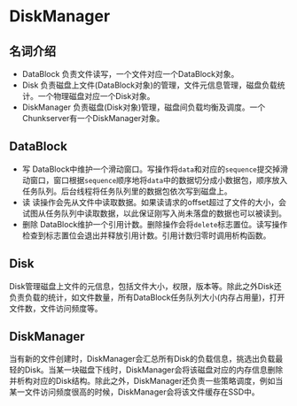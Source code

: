 # DiskManager
## 名词介绍
* DataBlock
	负责文件读写，一个文件对应一个DataBlock对象。
* Disk
	负责磁盘上文件(DataBlock对象)的管理，文件元信息管理，磁盘负载统计。一个物理磁盘对应一个Disk对象。
* DiskManager
	负责磁盘(Disk对象)管理，磁盘间负载均衡及调度。一个Chunkserver有一个DiskManager对象。

## DataBlock
* 写
DataBlock中维护一个滑动窗口。写操作将`data`和对应的`sequence`提交掉滑动窗口，窗口根据`sequence`顺序地将`data`中的数据切分成小数据包，顺序放入任务队列。后台线程将任务队列里的数据包依次写到磁盘上。
* 读
读操作会先从文件中读取数据。如果读请求的offset超过了文件的大小，会试图从任务队列中读取数据，以此保证刚写入尚未落盘的数据也可以被读到。
* 删除
DataBlock维护一个引用计数。删除操作会将`delete`标志置位。读写操作检查到标志置位会退出并释放引用计数。引用计数归零时调用析构函数。

## Disk
Disk管理磁盘上文件的元信息，包括文件大小，权限，版本等。除此之外Disk还负责负载的统计，如文件数量，所有DataBlock任务队列大小(内存占用量)，打开文件数，文件访问频度等。

## DiskManager
当有新的文件创建时，DiskManager会汇总所有Disk的负载信息，挑选出负载最轻的Disk。当某一块磁盘下线时，DiskManager会将该磁盘对应的内存信息删除并析构对应的Disk结构。除此之外，DiskManager还负责一些策略调度，例如当某一文件访问频度很高的时候，DiskManager会将该文件缓存在SSD中。

